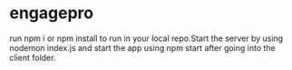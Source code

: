 # engagepro

run npm i or npm install to run in your local repo.Start the server by using nodemon index.js and start the app using npm start after going into the client folder.

